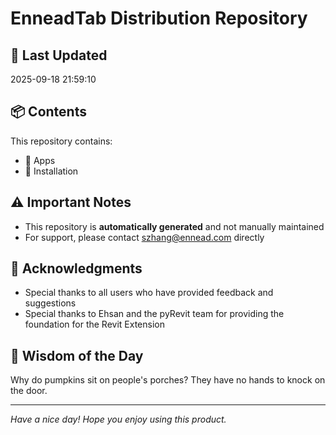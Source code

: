 # EnneadTab Distribution Repository

## 📅 Last Updated
2025-09-18 21:59:10



## 📦 Contents
This repository contains:
- 📂 Apps
- 📂 Installation

## ⚠️ Important Notes
- This repository is **automatically generated** and not manually maintained
- For support, please contact szhang@ennead.com directly

## 🙏 Acknowledgments
- Special thanks to all users who have provided feedback and suggestions
- Special thanks to Ehsan and the pyRevit team for providing the foundation for the Revit Extension

## 💭 Wisdom of the Day
Why do pumpkins sit on people's porches?    They have no hands to knock on the door.

---
*Have a nice day! Hope you enjoy using this product.*
